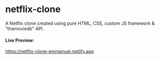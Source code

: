 # netflix-clone
A Netflix clone created using pure HTML, CSS, custom JS framework &amp; "themoviedb" API.

#### Live Preview:
https://netflix-clone-emmanuel.netlify.app
